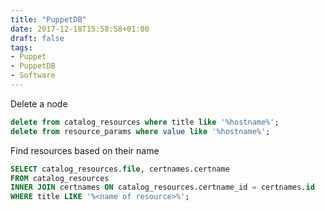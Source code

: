 ```yaml
---
title: "PuppetDB"
date: 2017-12-18T15:58:58+01:00
draft: false
tags:
- Puppet
- PuppetDB
- Software
---
```


Delete a node

``` sql
delete from catalog_resources where title like '%hostname%';
delete from resource_params where value like '%hostname%';
```

Find resources based on their name

``` sql
SELECT catalog_resources.file, certnames.certname
FROM catalog_resources
INNER JOIN certnames ON catalog_resources.certname_id = certnames.id
WHERE title LIKE '%<name of resource>%';
```
